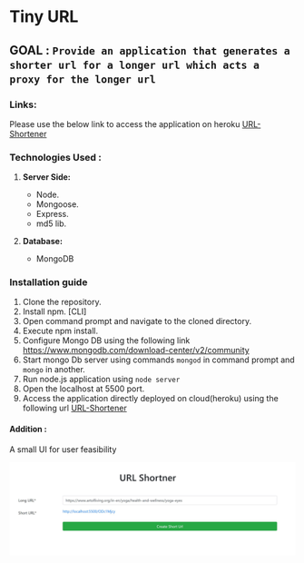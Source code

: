 # Tiny URL

## GOAL : ``Provide an application that generates a shorter url for a longer url which acts a proxy for the longer url`` 

### Links:
Please use the below link to access the application on heroku
[URL-Shortener](https://urlshortnerapp.herokuapp.com)

### Technologies Used :

 1. **Server Side:**
    * Node.
    * Mongoose.
    * Express.
    * md5 lib.

    
 2. **Database:**
    * MongoDB
     
   
### Installation guide

1. Clone the repository.
2. Install npm. [CLI]
3. Open command prompt and navigate to the cloned directory.
4. Execute npm install.
5. Configure Mongo DB using the following link 
https://www.mongodb.com/download-center/v2/community
6. Start mongo Db server using commands ``mongod`` in command prompt and ``mongo`` in another.
7. Run node.js application using ``node server``
8. Open the localhost at 5500 port.
9. Access the application directly deployed on cloud(heroku) using the following url 
[URL-Shortener](https://urlshortnerapp.herokuapp.com)

#### Addition :
A small UI for user feasibility

<img src="https://github.com/rastogi-s/Tiny-URL/blob/master/Capture.JPG?raw=true" />
